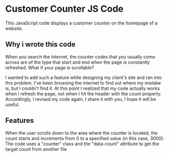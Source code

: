 # Customer Counter JS Code
This JavaScript code displays a customer counter on the homepage of a website.

## Why i wrote this code
When you search the internet, the counter codes that you usually come across are of the type that start and end when the page is constantly refreshed. What if your page is scrollable?

I wanted to add such a feature while designing my client's site and ran into this problem. I've been browsing the internet to find out where my mistake is, but I couldn't find it. At this point I realized that my code actually works when I refresh the page, not when I hit the header with the count property. Accordingly, I revised my code again, I share it with you, I hope it will be useful.

## Features
When the user scrolls down to the area where the counter is located, the count starts and increments from 0 to a specified value (in this case, 3000). 
The code uses a "counter" class and the "data-count" attribute to get the target count from another file

